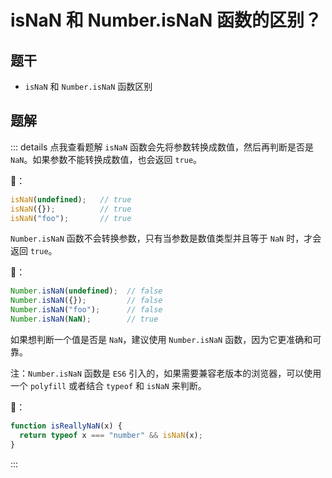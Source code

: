 # isNaN 和 Number.isNaN 函数的区别？

## 题干

- `isNaN` 和 `Number.isNaN` 函数区别

## 题解

::: details 点我查看题解
`isNaN` 函数会先将参数转换成数值，然后再判断是否是 `NaN`。如果参数不能转换成数值，也会返回 `true`。

🌰：
```js
isNaN(undefined);   // true
isNaN({});          // true
isNaN("foo");       // true
```

`Number.isNaN` 函数不会转换参数，只有当参数是数值类型并且等于 `NaN` 时，才会返回 `true`。

🌰：
```js
Number.isNaN(undefined);  // false
Number.isNaN({});         // false
Number.isNaN("foo");      // false
Number.isNaN(NaN);        // true
```

如果想判断一个值是否是 `NaN`，建议使用 `Number.isNaN` 函数，因为它更准确和可靠。





注：`Number.isNaN` 函数是 `ES6` 引入的，如果需要兼容老版本的浏览器，可以使用一个 `polyfill` 或者结合 `typeof` 和 `isNaN` 来判断。

🌰：
```js
function isReallyNaN(x) {
  return typeof x === "number" && isNaN(x);
}
```

:::


